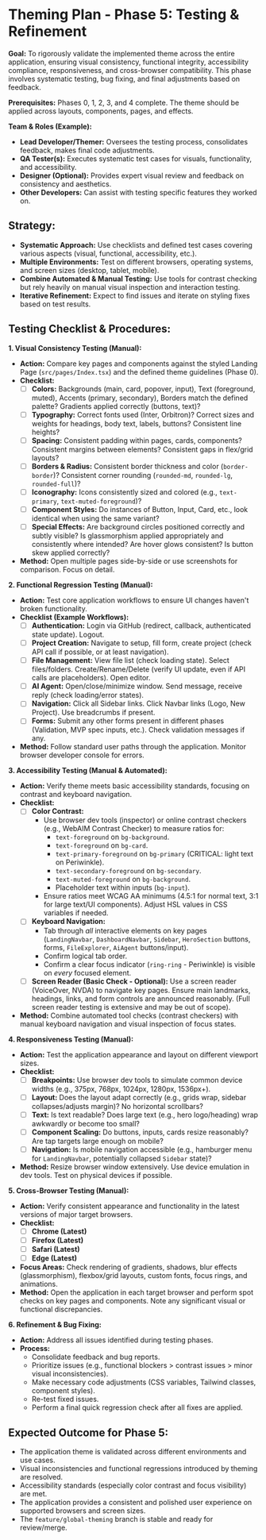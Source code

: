 # Theming Plan - Phase 5: Testing & Refinement

**Goal:** To rigorously validate the implemented theme across the entire application, ensuring visual consistency, functional integrity, accessibility compliance, responsiveness, and cross-browser compatibility. This phase involves systematic testing, bug fixing, and final adjustments based on feedback.

**Prerequisites:** Phases 0, 1, 2, 3, and 4 complete. The theme should be applied across layouts, components, pages, and effects.

**Team & Roles (Example):**

*   **Lead Developer/Themer:** Oversees the testing process, consolidates feedback, makes final code adjustments.
*   **QA Tester(s):** Executes systematic test cases for visuals, functionality, and accessibility.
*   **Designer (Optional):** Provides expert visual review and feedback on consistency and aesthetics.
*   **Other Developers:** Can assist with testing specific features they worked on.

## Strategy:

*   **Systematic Approach:** Use checklists and defined test cases covering various aspects (visual, functional, accessibility, etc.).
*   **Multiple Environments:** Test on different browsers, operating systems, and screen sizes (desktop, tablet, mobile).
*   **Combine Automated & Manual Testing:** Use tools for contrast checking but rely heavily on manual visual inspection and interaction testing.
*   **Iterative Refinement:** Expect to find issues and iterate on styling fixes based on test results.

## Testing Checklist & Procedures:

**1. Visual Consistency Testing (Manual):**

*   **Action:** Compare key pages and components against the styled Landing Page (`src/pages/Index.tsx`) and the defined theme guidelines (Phase 0).
*   **Checklist:**
    *   [ ] **Colors:** Backgrounds (main, card, popover, input), Text (foreground, muted), Accents (primary, secondary), Borders match the defined palette? Gradients applied correctly (buttons, text)?
    *   [ ] **Typography:** Correct fonts used (Inter, Orbitron)? Correct sizes and weights for headings, body text, labels, buttons? Consistent line heights?
    *   [ ] **Spacing:** Consistent padding within pages, cards, components? Consistent margins between elements? Consistent gaps in flex/grid layouts?
    *   [ ] **Borders & Radius:** Consistent border thickness and color (`border-border`)? Consistent corner rounding (`rounded-md`, `rounded-lg`, `rounded-full`)?
    *   [ ] **Iconography:** Icons consistently sized and colored (e.g., `text-primary`, `text-muted-foreground`)?
    *   [ ] **Component Styles:** Do instances of Button, Input, Card, etc., look identical when using the same variant?
    *   [ ] **Special Effects:** Are background circles positioned correctly and subtly visible? Is glassmorphism applied appropriately and consistently where intended? Are hover glows consistent? Is button skew applied correctly?
*   **Method:** Open multiple pages side-by-side or use screenshots for comparison. Focus on detail.

**2. Functional Regression Testing (Manual):**

*   **Action:** Test core application workflows to ensure UI changes haven't broken functionality.
*   **Checklist (Example Workflows):**
    *   [ ] **Authentication:** Login via GitHub (redirect, callback, authenticated state update). Logout.
    *   [ ] **Project Creation:** Navigate to setup, fill form, create project (check API call if possible, or at least navigation).
    *   [ ] **File Management:** View file list (check loading state). Select files/folders. Create/Rename/Delete (verify UI update, even if API calls are placeholders). Open editor.
    *   [ ] **AI Agent:** Open/close/minimize window. Send message, receive reply (check loading/error states).
    *   [ ] **Navigation:** Click all Sidebar links. Click Navbar links (Logo, New Project). Use breadcrumbs if present.
    *   [ ] **Forms:** Submit any other forms present in different phases (Validation, MVP spec inputs, etc.). Check validation messages if any.
*   **Method:** Follow standard user paths through the application. Monitor browser developer console for errors.

**3. Accessibility Testing (Manual & Automated):**

*   **Action:** Verify theme meets basic accessibility standards, focusing on contrast and keyboard navigation.
*   **Checklist:**
    *   [ ] **Color Contrast:**
        *   Use browser dev tools (inspector) or online contrast checkers (e.g., WebAIM Contrast Checker) to measure ratios for:
            *   `text-foreground` on `bg-background`.
            *   `text-foreground` on `bg-card`.
            *   `text-primary-foreground` on `bg-primary` (CRITICAL: light text on Periwinkle).
            *   `text-secondary-foreground` on `bg-secondary`.
            *   `text-muted-foreground` on `bg-background`.
            *   Placeholder text within inputs (`bg-input`).
        *   Ensure ratios meet WCAG AA minimums (4.5:1 for normal text, 3:1 for large text/UI components). Adjust HSL values in CSS variables if needed.
    *   [ ] **Keyboard Navigation:**
        *   Tab through *all* interactive elements on key pages (`LandingNavbar`, `DashboardNavbar`, `Sidebar`, `HeroSection` buttons, forms, `FileExplorer`, `AiAgent` buttons/input).
        *   Confirm logical tab order.
        *   Confirm a clear focus indicator (`ring-ring` - Periwinkle) is visible on *every* focused element.
    *   [ ] **Screen Reader (Basic Check - Optional):** Use a screen reader (VoiceOver, NVDA) to navigate key pages. Ensure main landmarks, headings, links, and form controls are announced reasonably. (Full screen reader testing is extensive and may be out of scope).
*   **Method:** Combine automated tool checks (contrast checkers) with manual keyboard navigation and visual inspection of focus states.

**4. Responsiveness Testing (Manual):**

*   **Action:** Test the application appearance and layout on different viewport sizes.
*   **Checklist:**
    *   [ ] **Breakpoints:** Use browser dev tools to simulate common device widths (e.g., 375px, 768px, 1024px, 1280px, 1536px+).
    *   [ ] **Layout:** Does the layout adapt correctly (e.g., grids wrap, sidebar collapses/adjusts margin)? No horizontal scrollbars?
    *   [ ] **Text:** Is text readable? Does large text (e.g., hero logo/heading) wrap awkwardly or become too small?
    *   [ ] **Component Scaling:** Do buttons, inputs, cards resize reasonably? Are tap targets large enough on mobile?
    *   [ ] **Navigation:** Is mobile navigation accessible (e.g., hamburger menu for `LandingNavbar`, potentially collapsed `Sidebar` state)?
*   **Method:** Resize browser window extensively. Use device emulation in dev tools. Test on physical devices if possible.

**5. Cross-Browser Testing (Manual):**

*   **Action:** Verify consistent appearance and functionality in the latest versions of major target browsers.
*   **Checklist:**
    *   [ ] **Chrome (Latest)**
    *   [ ] **Firefox (Latest)**
    *   [ ] **Safari (Latest)**
    *   [ ] **Edge (Latest)**
*   **Focus Areas:** Check rendering of gradients, shadows, blur effects (glassmorphism), flexbox/grid layouts, custom fonts, focus rings, and animations.
*   **Method:** Open the application in each target browser and perform spot checks on key pages and components. Note any significant visual or functional discrepancies.

**6. Refinement & Bug Fixing:**

*   **Action:** Address all issues identified during testing phases.
*   **Process:**
    *   Consolidate feedback and bug reports.
    *   Prioritize issues (e.g., functional blockers > contrast issues > minor visual inconsistencies).
    *   Make necessary code adjustments (CSS variables, Tailwind classes, component styles).
    *   Re-test fixed issues.
    *   Perform a final quick regression check after all fixes are applied.

## Expected Outcome for Phase 5:

*   The application theme is validated across different environments and use cases.
*   Visual inconsistencies and functional regressions introduced by theming are resolved.
*   Accessibility standards (especially color contrast and focus visibility) are met.
*   The application provides a consistent and polished user experience on supported browsers and screen sizes.
*   The `feature/global-theming` branch is stable and ready for review/merge. 